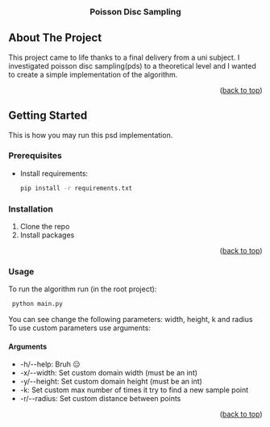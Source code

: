 <div id="top"></div>

<!-- PROJECT LOGO -->
<br />
<div align="center">
<h3 align="center">Poisson Disc Sampling</h3>
</div>


<!-- ABOUT THE PROJECT -->
## About The Project

This project came to life thanks to a final delivery from a uni subject. I investigated poisson disc sampling(pds) to a theoretical level and I wanted to create a simple implementation of the algorithm.
<p align="right">(<a href="#top">back to top</a>)</p>

<!-- GETTING STARTED -->
## Getting Started

This is how you may run this psd implementation.

### Prerequisites

* Install requirements:
  ```sh
  pip install -r requirements.txt
  ```

### Installation

1. Clone the repo
2. Install packages

<p align="right">(<a href="#top">back to top</a>)</p>

### Usage

To run the algorithm run (in the root project):
```sh
 python main.py
 ```
 
 You can see change the following parameters: width, height, k and radius
 To use custom parameters use arguments:
 #### Arguments
 * -h/--help: Bruh 😑
 * -x/--width: Set custom domain width (must be an int)
 * -y/--height: Set custom domain height (must be an int)
 * -k: Set custom max number of times it try to find a new sample point
 * -r/--radius: Set custom distance between points

<p align="right">(<a href="#top">back to top</a>)</p>
